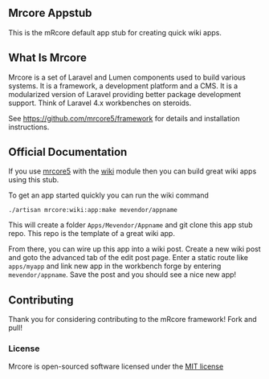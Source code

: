 ## Mrcore Appstub

This is the mRcore default app stub for creating quick wiki apps.

## What Is Mrcore

Mrcore is a set of Laravel and Lumen components used to build various systems.
It is a framework, a development platform and a CMS.  It is a modularized version of Laravel
providing better package development support.  Think of Laravel 4.x workbenches on steroids.

See https://github.com/mrcore5/framework for details and installation instructions.

## Official Documentation

If you use [mrcore5](https://github.com/mrcore5/framework) with the
[wiki](https://github.com/mrcore5/wiki) module then you can build great wiki apps using this stub.

To get an app started quickly you can run the wiki command

	./artisan mrcore:wiki:app:make mevendor/appname

This will create a folder `Apps/Mevendor/Appname` and git clone this app stub repo.  This repo
is the template of a great wiki app.

From there, you can wire up this app into a wiki post.  Create a new wiki post and goto the 
advanced tab of the edit post page.  Enter a static route like `apps/myapp` and link new app in the
workbench forge by entering `mevendor/appname`.  Save the post and you should see a nice new app!

## Contributing

Thank you for considering contributing to the mRcore framework!  Fork and pull!

### License

Mrcore is open-sourced software licensed under the [MIT license](http://mreschke.com/license/mit)
